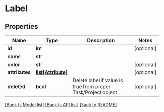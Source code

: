 # Label

## Properties
Name | Type | Description | Notes
------------ | ------------- | ------------- | -------------
**id** | **int** |  | [optional]
**name** | **str** |  |
**color** | **str** |  | [optional]
**attributes** | [**list[Attribute]**](Attribute.md) |  | [optional]
**deleted** | **bool** | Delete label if value is true from proper Task/Project object | [optional]

[[Back to Model list]](../README.md#documentation-for-models) [[Back to API list]](../README.md#documentation-for-api-endpoints) [[Back to README]](../README.md)
